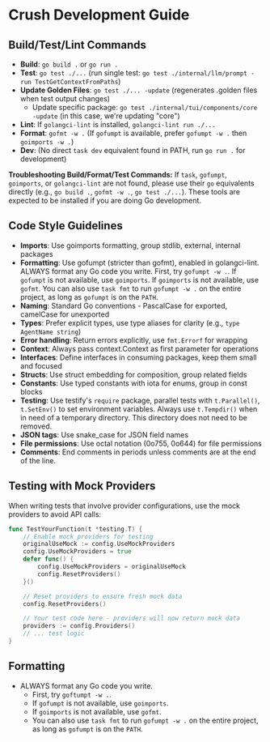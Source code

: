 # Crush Development Guide

## Build/Test/Lint Commands

- **Build**: `go build .` or `go run .`
- **Test**: `go test ./...` (run single test: `go test ./internal/llm/prompt -run TestGetContextFromPaths`)
- **Update Golden Files**: `go test ./... -update` (regenerates .golden files when test output changes)
  - Update specific package: `go test ./internal/tui/components/core -update` (in this case, we're updating "core")
- **Lint**: If `golangci-lint` is installed, `golangci-lint run ./...`
- **Format**: `gofmt -w .` (If `gofumpt` is available, prefer `gofumpt -w .` then `goimports -w .`)
- **Dev**: (No direct `task dev` equivalent found in PATH, run `go run .` for development)

**Troubleshooting Build/Format/Test Commands:**
If `task`, `gofumpt`, `goimports`, or `golangci-lint` are not found, please use their `go` equivalents directly (e.g., `go build .`, `gofmt -w .`, `go test ./...`). These tools are expected to be installed if you are doing Go development.


## Code Style Guidelines

- **Imports**: Use goimports formatting, group stdlib, external, internal packages
- **Formatting**: Use gofumpt (stricter than gofmt), enabled in golangci-lint. ALWAYS format any Go code you write. First, try `gofumpt -w .`. If `gofumpt` is not available, use `goimports`. If `goimports` is not available, use `gofmt`. You can also use `task fmt` to run `gofumpt -w .` on the entire project, as long as `gofumpt` is on the `PATH`.
- **Naming**: Standard Go conventions - PascalCase for exported, camelCase for unexported
- **Types**: Prefer explicit types, use type aliases for clarity (e.g., `type AgentName string`)
- **Error handling**: Return errors explicitly, use `fmt.Errorf` for wrapping
- **Context**: Always pass context.Context as first parameter for operations
- **Interfaces**: Define interfaces in consuming packages, keep them small and focused
- **Structs**: Use struct embedding for composition, group related fields
- **Constants**: Use typed constants with iota for enums, group in const blocks
- **Testing**: Use testify's `require` package, parallel tests with `t.Parallel()`,
  `t.SetEnv()` to set environment variables. Always use `t.Tempdir()` when in
  need of a temporary directory. This directory does not need to be removed.
- **JSON tags**: Use snake_case for JSON field names
- **File permissions**: Use octal notation (0o755, 0o644) for file permissions
- **Comments**: End comments in periods unless comments are at the end of the line.

## Testing with Mock Providers

When writing tests that involve provider configurations, use the mock providers to avoid API calls:

```go
func TestYourFunction(t *testing.T) {
    // Enable mock providers for testing
    originalUseMock := config.UseMockProviders
    config.UseMockProviders = true
    defer func() {
        config.UseMockProviders = originalUseMock
        config.ResetProviders()
    }()

    // Reset providers to ensure fresh mock data
    config.ResetProviders()

    // Your test code here - providers will now return mock data
    providers := config.Providers()
    // ... test logic
}
```

## Formatting

- ALWAYS format any Go code you write.
  - First, try `goftumpt -w .`.
  - If `gofumpt` is not available, use `goimports`.
  - If `goimports` is not available, use `gofmt`.
  - You can also use `task fmt` to run `gofumpt -w .` on the entire project,
    as long as `gofumpt` is on the `PATH`.
